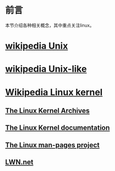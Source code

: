 # 前言

本节介绍各种相关概念，其中重点关注linux。

# [wikipedia Unix](https://en.wikipedia.org/wiki/Unix)



# [wikipedia Unix-like](https://en.wikipedia.org/wiki/Unix-like)



# [Wikipedia Linux kernel](https://en.wikipedia.org/wiki/Linux_kernel)



## [The Linux Kernel Archives](https://www.kernel.org/)



## [The Linux Kernel documentation](https://www.kernel.org/doc/html/latest/)



## [The Linux man-pages project](https://www.kernel.org/doc/man-pages/)



## [LWN.net](https://lwn.net/)